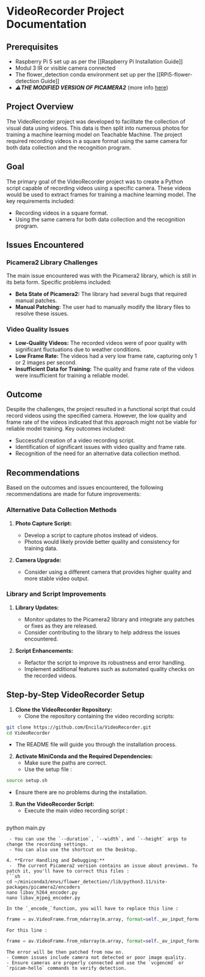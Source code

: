 
# VideoRecorder Project Documentation

## Prerequisites

- Raspberry Pi 5 set up as per the [[Raspberry Pi Installation Guide]]
- Modul 3 IR or visible camera connected
- The flower_detection conda environment set up per the [[RPi5-flower-detection Guide]]
- ***⚠️THE MODIFIED VERSION OF PICAMERA2*** (more info [here](#^2dce5f)) 

## Project Overview

The VideoRecorder project was developed to facilitate the collection of visual data using videos. This data is then split into numerous photos for training a machine learning model on Teachable Machine. The project required recording videos in a square format using the same camera for both data collection and the recognition program.

## Goal

The primary goal of the VideoRecorder project was to create a Python script capable of recording videos using a specific camera. These videos would be used to extract frames for training a machine learning model. The key requirements included:
- Recording videos in a square format.
- Using the same camera for both data collection and the recognition program.

## Issues Encountered

### Picamera2 Library Challenges
The main issue encountered was with the Picamera2 library, which is still in its beta form. Specific problems included:
- **Beta State of Picamera2:** The library had several bugs that required manual patches.
- **Manual Patching:** The user had to manually modify the library files to resolve these issues.

### Video Quality Issues
- **Low-Quality Videos:** The recorded videos were of poor quality with significant fluctuations due to weather conditions.
- **Low Frame Rate:** The videos had a very low frame rate, capturing only 1 or 2 images per second.
- **Insufficient Data for Training:** The quality and frame rate of the videos were insufficient for training a reliable model.

## Outcome

Despite the challenges, the project resulted in a functional script that could record videos using the specified camera. However, the low quality and frame rate of the videos indicated that this approach might not be viable for reliable model training. Key outcomes included:
- Successful creation of a video recording script.
- Identification of significant issues with video quality and frame rate.
- Recognition of the need for an alternative data collection method.

## Recommendations

Based on the outcomes and issues encountered, the following recommendations are made for future improvements:

### Alternative Data Collection Methods
1. **Photo Capture Script:**
   - Develop a script to capture photos instead of videos.
   - Photos would likely provide better quality and consistency for training data.

2. **Camera Upgrade:**
   - Consider using a different camera that provides higher quality and more stable video output.

### Library and Script Improvements
1. **Library Updates:**
   - Monitor updates to the Picamera2 library and integrate any patches or fixes as they are released.
   - Consider contributing to the library to help address the issues encountered.

2. **Script Enhancements:**
   - Refactor the script to improve its robustness and error handling.
   - Implement additional features such as automated quality checks on the recorded videos.

## Step-by-Step VideoRecorder Setup

1. **Clone the VideoRecorder Repository:**
   - Clone the repository containing the video recording scripts:
```sh
git clone https://github.com/Encila/VideoRecorder.git
cd VideoRecorder
```
   - The README file will guide you through the installation process.

2. **Activate MiniConda and the Required Dependencies:** 
   - Make sure the paths are correct.
   - Use the setup file :
```sh
source setup.sh
```
   - Ensure there are no problems during the installation.
   
3. **Run the VideoRecorder Script:**
    - Execute the main video recording script :
   ```sh
python main.py
   ```
    - You can use the `--duration`, `--width`, and `--height` args to change the recording settings.
    - You can also use the shortcut on the Desktop.
    
4. **Error Handling and Debugging:** 
    -  The current Picamera2 version contains an issue about previews. To patch it, you'll have to correct this files :
   ```sh
cd ~/miniconda3/envs/flower_detection//lib/python3.11/site-packages/picamera2/encoders
nano libav_h264_encoder.py
nano libav_mjpeg_encoder.py
```
    In the `_encode_`function, you will have to replace this line :
   ```py
frame = av.VideoFrame.from_ndarray(m.array, format=self._av_input_format, width=self.width)
```
    For this line : 
   ```py
frame = av.VideoFrame.from_ndarray(m.array, format=self._av_input_format)
```
    The error will be then patched from now on.
    - Common issues include camera not detected or poor image quality.
    - Ensure cameras are properly connected and use the `vcgencmd` or `rpicam-hello` commands to verify detection.
